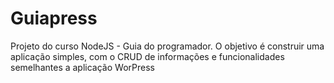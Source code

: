 # Guiapress
Projeto do curso NodeJS - Guia do programador. O objetivo é construir uma aplicação simples, com o CRUD de informações e funcionalidades semelhantes a aplicação WorPress
